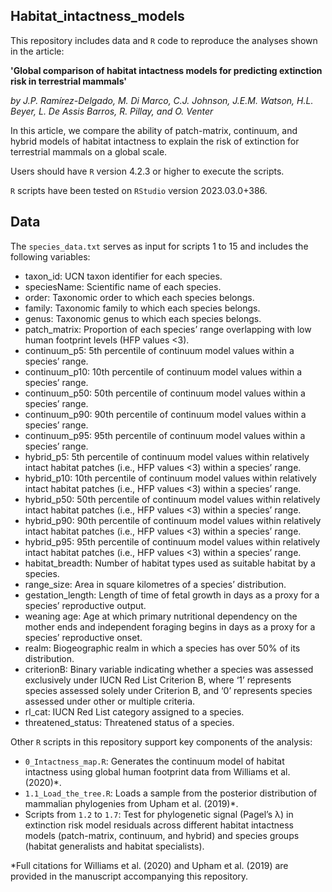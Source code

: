 ## Habitat_intactness_models #



This repository includes data and `R` code to reproduce the analyses shown in the article:

**'Global comparison of habitat intactness models for predicting extinction risk in terrestrial mammals'**

_by J.P. Ramírez-Delgado, M. Di Marco, C.J. Johnson, J.E.M. Watson, H.L. Beyer, L. De Assis Barros, R. Pillay, and O. Venter_

In this article, we compare the ability of patch-matrix, continuum, and hybrid models of habitat intactness to explain the risk of extinction for terrestrial mammals on a global scale.

Users should have `R` version 4.2.3 or higher to execute the scripts.

`R` scripts have been tested on `RStudio` version 2023.03.0+386.

## Data ##

The `species_data.txt` serves as input for scripts 1 to 15 and includes the following variables:
- taxon_id: UCN taxon identifier for each species.
- speciesName: Scientific name of each species.
- order: Taxonomic order to which each species belongs.
- family: Taxonomic family to which each species belongs.
- genus: Taxonomic genus to which each species belongs.
- patch_matrix: Proportion of each species’ range overlapping with low human footprint levels (HFP values <3).
- continuum_p5: 5th percentile of continuum model values within a species’ range.
- continuum_p10: 10th percentile of continuum model values within a species’ range.
- continuum_p50: 50th percentile of continuum model values within a species’ range.
- continuum_p90: 90th percentile of continuum model values within a species’ range.
- continuum_p95: 95th percentile of continuum model values within a species’ range.
- hybrid_p5: 5th percentile of continuum model values within relatively intact habitat patches (i.e., HFP values <3) within a species’ range.
- hybrid_p10: 10th percentile of continuum model values within relatively intact habitat patches (i.e., HFP values <3) within a species’ range.
- hybrid_p50: 50th percentile of continuum model values within relatively intact habitat patches (i.e., HFP values <3) within a species’ range.
- hybrid_p90: 90th percentile of continuum model values within relatively intact habitat patches (i.e., HFP values <3) within a species’ range.
- hybrid_p95: 95th percentile of continuum model values within relatively intact habitat patches (i.e., HFP values <3) within a species’ range.
- habitat_breadth: Number of habitat types used as suitable habitat by a species.
- range_size: Area in square kilometres of a species’ distribution.
- gestation_length: Length of time of fetal growth in days as a proxy for a species’ reproductive output.
- weaning age: Age at which primary nutritional dependency on the mother ends and independent foraging begins in days as a proxy for a species’ reproductive onset.
- realm: Biogeographic realm in which a species has over 50% of its distribution.
- criterionB: Binary variable indicating whether a species was assessed exclusively under IUCN Red List Criterion B, where ‘1’ represents species assessed solely under Criterion B, and ‘0’ represents species assessed under other or multiple criteria.
- rl_cat: IUCN Red List category assigned to a species.
- threatened_status: Threatened status of a species.

Other `R` scripts in this repository support key components of the analysis:

- `0_Intactness_map.R`: Generates the continuum model of habitat intactness using global human footprint data from Williams et al. (2020)*.
- `1.1_Load_the_tree.R`: Loads a sample from the posterior distribution of mammalian phylogenies from Upham et al. (2019)*.
- Scripts from `1.2` to `1.7`: Test for phylogenetic signal (Pagel’s λ) in extinction risk model residuals across different habitat intactness models (patch-matrix, continuum, and hybrid) and species groups (habitat generalists and habitat specialists).

*Full citations for Williams et al. (2020) and Upham et al. (2019) are provided in the manuscript accompanying this repository.
